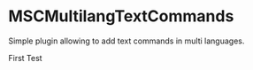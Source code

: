 # MSCMultilangTextCommands
Simple plugin allowing to add text commands in multi languages.

First Test
